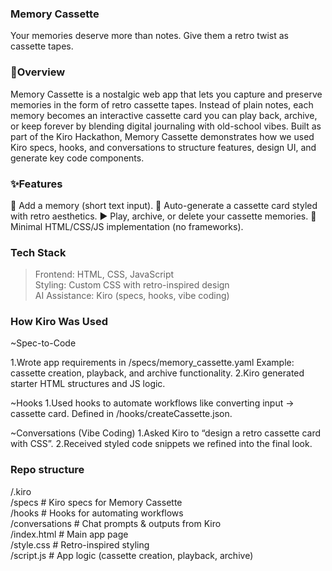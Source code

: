 ### Memory Cassette
Your memories deserve more than notes. Give them a retro twist as cassette tapes.


### 📖Overview
Memory Cassette is a nostalgic web app that lets you capture and preserve memories in the form of retro cassette tapes.
Instead of plain notes, each memory becomes an interactive cassette card you can play back, archive, or keep forever by 
blending digital journaling with old-school vibes.
Built as part of the Kiro Hackathon, Memory Cassette demonstrates how we used Kiro specs, hooks, and conversations to 
structure features, design UI, and generate key code components.


### ✨Features
📝 Add a memory (short text input).
📼 Auto-generate a cassette card styled with retro aesthetics.
▶️ Play, archive, or delete your cassette memories.
🎨 Minimal HTML/CSS/JS implementation (no frameworks).

### Tech Stack
>Frontend: HTML, CSS, JavaScript <br>
>Styling: Custom CSS with retro-inspired design<br>
>AI Assistance: Kiro (specs, hooks, vibe coding)<br>

### How Kiro Was Used
~Spec-to-Code

1.Wrote app requirements in /specs/memory_cassette.yaml
Example: cassette creation, playback, and archive functionality.
2.Kiro generated starter HTML structures and JS logic.

~Hooks
1.Used hooks to automate workflows like converting input → cassette card.
Defined in /hooks/createCassette.json.

~Conversations (Vibe Coding)
1.Asked Kiro to “design a retro cassette card with CSS”.
2.Received styled code snippets we refined into the final look.


### Repo structure
   /.kiro  <br>
   /specs         # Kiro specs for Memory Cassette  <br>
   /hooks         # Hooks for automating workflows   <br>
   /conversations # Chat prompts & outputs from Kiro  <br>
/index.html       # Main app page   <br>
/style.css        # Retro-inspired styling  <br>
/script.js        # App logic (cassette creation, playback, archive)  <br>
